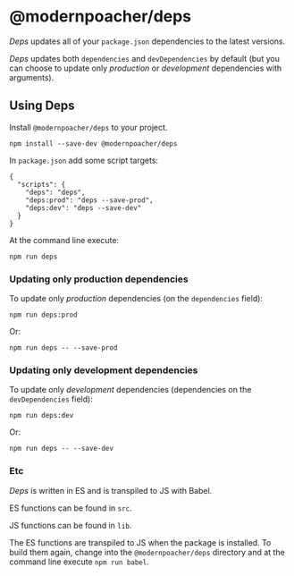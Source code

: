 # @modernpoacher/deps

*Deps* updates all of your `package.json` dependencies to the latest versions.

*Deps* updates both `dependencies` and `devDependencies` by default (but you can choose to update only _production_ or _development_ dependencies with arguments).

## Using Deps

Install `@modernpoacher/deps` to your project.

```
npm install --save-dev @modernpoacher/deps
```

In `package.json` add some script targets:

```
{
  "scripts": {
    "deps": "deps",
    "deps:prod": "deps --save-prod",
    "deps:dev": "deps --save-dev"
  }
}
```

At the command line execute:

```
npm run deps
```

### Updating only production dependencies

To update only _production_ dependencies (on the `dependencies` field):

```
npm run deps:prod
```

Or: 

```
npm run deps -- --save-prod
```

### Updating only development dependencies

To update only _development_ dependencies (dependencies on the `devDependencies` field):

```
npm run deps:dev
```

Or: 

```
npm run deps -- --save-dev
```

### Etc

_Deps_ is written in ES and is transpiled to JS with Babel. 

ES functions can be found in `src`.

JS functions can be found in `lib`. 

The ES functions are transpiled to JS when the package is installed. To build them again, change into the `@modernpoacher/deps` directory and at the command line execute `npm run babel`.